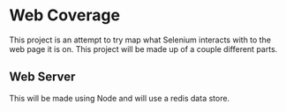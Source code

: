 # Web Coverage

This project is an attempt to try map what Selenium interacts with to the web 
page it is on. This project will be made up of a couple different parts.

## Web Server

This will be made using Node and will use a redis data store.


